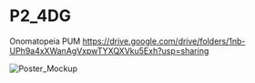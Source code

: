 # P2_4DG
Onomatopeia PUM
https://drive.google.com/drive/folders/1nb-UPh9a4xXWanAgVxpwTYXQXVku5Exh?usp=sharing

![Poster_Mockup](https://github.com/user-attachments/assets/c2562605-851f-4c77-be01-a46e3ae20841)
